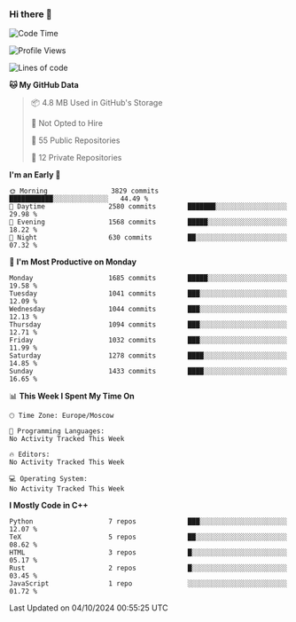 ### Hi there 👋

<!--
**SemenMartynov/SemenMartynov** is a ✨ _special_ ✨ repository because its `README.md` (this file) appears on your GitHub profile.

Here are some ideas to get you started:

- 🔭 I’m currently working on ...
- 🌱 I’m currently learning ...
- 👯 I’m looking to collaborate on ...
- 🤔 I’m looking for help with ...
- 💬 Ask me about ...
- 📫 How to reach me: ...
- 😄 Pronouns: ...
- ⚡ Fun fact: ...
-->

<!--START_SECTION:waka-->
![Code Time](http://img.shields.io/badge/Code%20Time-0%20secs-blue)

![Profile Views](http://img.shields.io/badge/Profile%20Views-0-blue)

![Lines of code](https://img.shields.io/badge/From%20Hello%20World%20I%27ve%20Written-6.8%20million%20lines%20of%20code-blue)

**🐱 My GitHub Data** 

> 📦 4.8 MB Used in GitHub's Storage 
 > 
> 🚫 Not Opted to Hire
 > 
> 📜 55 Public Repositories 
 > 
> 🔑 12 Private Repositories 
 > 
**I'm an Early 🐤** 

```text
🌞 Morning                3829 commits        ███████████░░░░░░░░░░░░░░   44.49 % 
🌆 Daytime                2580 commits        ███████░░░░░░░░░░░░░░░░░░   29.98 % 
🌃 Evening                1568 commits        █████░░░░░░░░░░░░░░░░░░░░   18.22 % 
🌙 Night                  630 commits         ██░░░░░░░░░░░░░░░░░░░░░░░   07.32 % 
```
📅 **I'm Most Productive on Monday** 

```text
Monday                   1685 commits        █████░░░░░░░░░░░░░░░░░░░░   19.58 % 
Tuesday                  1041 commits        ███░░░░░░░░░░░░░░░░░░░░░░   12.09 % 
Wednesday                1044 commits        ███░░░░░░░░░░░░░░░░░░░░░░   12.13 % 
Thursday                 1094 commits        ███░░░░░░░░░░░░░░░░░░░░░░   12.71 % 
Friday                   1032 commits        ███░░░░░░░░░░░░░░░░░░░░░░   11.99 % 
Saturday                 1278 commits        ████░░░░░░░░░░░░░░░░░░░░░   14.85 % 
Sunday                   1433 commits        ████░░░░░░░░░░░░░░░░░░░░░   16.65 % 
```


📊 **This Week I Spent My Time On** 

```text
🕑︎ Time Zone: Europe/Moscow

💬 Programming Languages: 
No Activity Tracked This Week

🔥 Editors: 
No Activity Tracked This Week

💻 Operating System: 
No Activity Tracked This Week
```

**I Mostly Code in C++** 

```text
Python                   7 repos             ███░░░░░░░░░░░░░░░░░░░░░░   12.07 % 
TeX                      5 repos             ██░░░░░░░░░░░░░░░░░░░░░░░   08.62 % 
HTML                     3 repos             █░░░░░░░░░░░░░░░░░░░░░░░░   05.17 % 
Rust                     2 repos             █░░░░░░░░░░░░░░░░░░░░░░░░   03.45 % 
JavaScript               1 repo              ░░░░░░░░░░░░░░░░░░░░░░░░░   01.72 % 
```




 Last Updated on 04/10/2024 00:55:25 UTC
<!--END_SECTION:waka-->